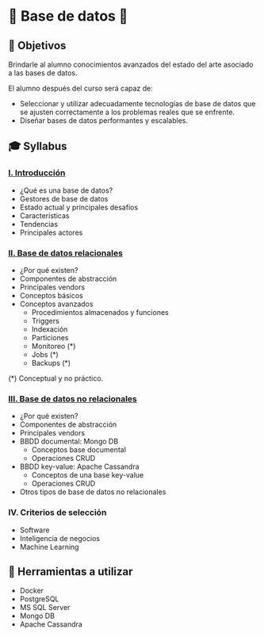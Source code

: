 # 💾 Base de datos 💾

## :bookmark: Objetivos

Brindarle al alumno conocimientos avanzados del estado del arte asociado a las bases de datos.

El alumno después del curso será capaz de:

- Seleccionar y utilizar adecuadamente tecnologías de base de datos que se ajusten correctamente a los problemas reales que se enfrente.
- Diseñar bases de datos performantes y escalables.

## :mortar_board: Syllabus

### [I. Introducción](docs/00-intro.md)

- ¿Qué es una base de datos?
- Gestores de base de datos
- Estado actual y principales desafíos
- Características
- Tendencias
- Principales actores

### [II. Base de datos relacionales](docs/01-relational-databases.md)

- ¿Por qué existen?
- Componentes de abstracción
- Principales vendors
- Conceptos básicos
- Conceptos avanzados
  - Procedimientos almacenados y funciones
  - Triggers
  - Indexación
  - Particiones
  - Monitoreo (\*)
  - Jobs (\*)
  - Backups (\*)

(\*) Conceptual y no práctico.

### [III. Base de datos no relacionales](docs/02-non-relational-databases.md)

- ¿Por qué existen?
- Componentes de abstracción
- Principales vendors
- BBDD documental: Mongo DB
  - Conceptos base documental
  - Operaciones CRUD
- BBDD key-value: Apache Cassandra
  - Conceptos de una base key-value
  - Operaciones CRUD
- Otros tipos de base de datos no relacionales

### IV. Criterios de selección

- Software
- Inteligencia de negocios
- Machine Learning

## 🔨 Herramientas a utilizar

- Docker
- PostgreSQL
- MS SQL Server
- Mongo DB
- Apache Cassandra
